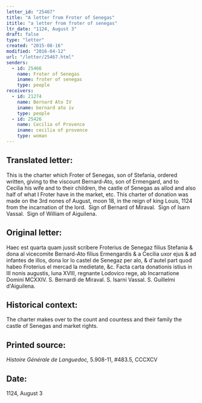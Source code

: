```yaml
---
letter_id: "25467"
title: "A letter from Froter of Senegas"
ititle: "a letter from froter of senegas"
ltr_date: "1124, August 3"
draft: false
type: "letter"
created: "2015-08-16"
modified: "2016-04-12"
url: "/letter/25467.html"
senders:
  - id: 25466
    name: Froter of Senegas
    iname: froter of senegas
    type: people
receivers:
  - id: 21274
    name: Bernard Ato IV
    iname: bernard ato iv
    type: people
  - id: 25426
    name: Cecilia of Provence
    iname: cecilia of provence
    type: woman
---
```

<h2> Translated letter:</h2><p>This is the charter which Froter of Senegas, son of Stefania, ordered written, giving to the viscount Bernard-Ato, son of Ermengard, and to Cecilia his wife and to their children, the castle of Senegas as allod and also half of what I Froter have in the market, etc. This charter of donation was made on the 3rd nones of August, moon 18, in the reign of king Louis, 1124 from the incarnation of the lord.&nbsp; Sign of Bernard of Miraval.&nbsp; Sign of Isarn Vassal.&nbsp; Sign of William of Aiguilena.</p><h2 class="mt-4"> Original letter:</h2><p class="Bodytext31">Haec est quarta quam jussit scribere Froterius de Senegaz filius Stefania &amp; dona al vicecomite Bernard-Ato filius Ermengardis &amp; a Cecilia uxor ejus &amp; ad infantes de illos, dona lor lo castel de Se­negaz per alo, &amp; d'autel part quod habeo Froterius el mercad la medietate, &amp;c. Facta carta donationis istius in III nonis augustis, luna XVIII, regnante Lodovico rege, ab Incarnatione Domini MCXXIV. S. Bernardi de Miraval. S. Isarni Vassal. S. Guillelmi d'Aiguilena.</p><h2 class="mt-4"> Historical context:</h2><p>The charter makes over to the count and countess and their family the castle of Senegas and market rights.</p><h2 class="mt-4"> Printed source:</h2><p><em>Histoire Générale de Languedoc,&nbsp;</em>5.908-11, #483.5, CCCXCV</p><h2 class="mt-4"> Date:</h2>1124, August 3